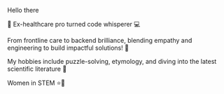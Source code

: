 Hello there 


🌟 Ex-healthcare pro turned code whisperer 💻 

From frontline care to backend brilliance, blending empathy and engineering to build impactful solutions! 🚀

My hobbies include puzzle-solving, etymology, and diving into the latest scientific literature 📗

Women in STEM ⭐💪
